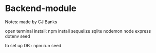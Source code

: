 # Backend-module


Notes:
made by CJ Banks

open terminal install:
    npm install sequelize sqlite nodemon node express dotenv seed

to set up DB : npm run seed




